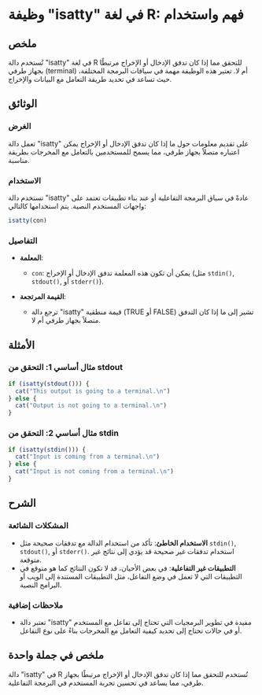 <!--
Meta Description: # وظيفة "isatty" في لغة R: فهم واستخدام ## ملخص تُستخدم دالة "isatty" في لغة R للتحقق مما إذا كان تدفق الإدخال أو الإخراج مرتبطًا بجهاز طرفي (terminal...
Meta Keywords: isatty, دالة, terminal, إلى, مما
-->

# وظيفة "isatty" في لغة R: فهم واستخدام

## ملخص
تُستخدم دالة "isatty" في لغة R للتحقق مما إذا كان تدفق الإدخال أو الإخراج مرتبطًا بجهاز طرفي (terminal) أم لا. تعتبر هذه الوظيفة مهمة في سياقات البرمجة المختلفة، حيث تساعد في تحديد طريقة التعامل مع البيانات والإخراج.

## الوثائق
### الغرض
تعمل دالة "isatty" على تقديم معلومات حول ما إذا كان تدفق الإدخال أو الإخراج يمكن اعتباره متصلاً بجهاز طرفي، مما يسمح للمستخدمين بالتعامل مع المخرجات بطريقة مناسبة.

### الاستخدام
تستخدم دالة "isatty" عادةً في سياق البرمجة التفاعلية أو عند بناء تطبيقات تعتمد على واجهات المستخدم النصية. يتم استخدامها كالتالي:

```R
isatty(con)
```

### التفاصيل
- **المعلمة**: 
  - `con`: يمكن أن تكون هذه المعلمة تدفق الإدخال أو الإخراج (مثل `stdin()`, `stdout()`, أو `stderr()`).
  
- **القيمة المرتجعة**: 
  - ترجع دالة "isatty" قيمة منطقية (TRUE أو FALSE) تشير إلى ما إذا كان التدفق متصلاً بجهاز طرفي أم لا.

## الأمثلة
### مثال أساسي 1: التحقق من stdout
```R
if (isatty(stdout())) {
  cat("This output is going to a terminal.\n")
} else {
  cat("Output is not going to a terminal.\n")
}
```

### مثال أساسي 2: التحقق من stdin
```R
if (isatty(stdin())) {
  cat("Input is coming from a terminal.\n")
} else {
  cat("Input is not coming from a terminal.\n")
}
```

## الشرح
### المشكلات الشائعة
- **الاستخدام الخاطئ**: تأكد من استخدام الدالة مع تدفقات صحيحة مثل `stdin()`, `stdout()`, أو `stderr()`. استخدام تدفقات غير صحيحة قد يؤدي إلى نتائج غير متوقعة.
- **التطبيقات غير التفاعلية**: في بعض الأحيان، قد لا تكون النتائج كما هو متوقع في التطبيقات التي لا تعمل في وضع التفاعل، مثل التطبيقات المستندة إلى الويب أو البرامج النصية.

### ملاحظات إضافية
- تعتبر دالة "isatty" مفيدة في تطوير البرمجيات التي تحتاج إلى تفاعل مع المستخدم أو في حالات تحتاج إلى تحديد كيفية التعامل مع المخرجات بناءً على نوع التفاعل.

## ملخص في جملة واحدة
دالة "isatty" في R تُستخدم للتحقق مما إذا كان تدفق الإدخال أو الإخراج مرتبطًا بجهاز طرفي، مما يساعد في تحسين تجربة المستخدم في البرمجة التفاعلية.